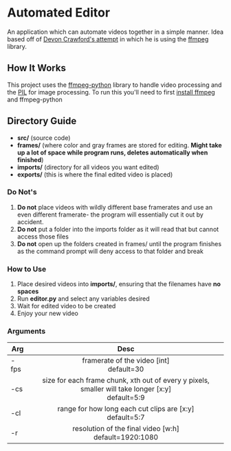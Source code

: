# Automated Editor
An application which can automate videos together in a simple manner. Idea based off of [Devon Crawford's attempt](https://github.com/DevonCrawford/Video-Editing-Automation) in which he is using the [ffmpeg](https://ffmpeg.org/) library.

## How It Works
This project uses the [ffmpeg-python](https://github.com/kkroening/ffmpeg-python) library to handle video processing and the [PIL](http://www.pythonware.com/products/pil/) for image processing. To run this you'll need to first [install ffmpeg](https://github.com/adaptlearning/adapt_authoring/wiki/Installing-FFmpeg) and ffmpeg-python

## Directory Guide
- **src/** (source code)
- **frames/** (where color and gray frames are stored for editing. **Might take up a lot of space while program runs, deletes automatically when finished**)
- **imports/** (directory for all videos you want edited)
- **exports/** (this is where the final edited video is placed)

### **Do Not's**
1. **Do not** place videos with wildly different base framerates and use an even different framerate- the program will essentially cut it out by accident.
2. **Do not** put a folder into the imports folder as it will read that but cannot access those files
3. **Do not** open up the folders created in frames/ until the program finishes as the command prompt will deny access to that folder and break

### How to Use
1. Place desired videos into **imports/**, ensuring that the filenames have **no spaces**
2. Run **editor.py** and select any variables desired
3. Wait for edited video to be created
4. Enjoy your new video

### Arguments
| Arg      | Desc          |
| -------- |:-------------:|
| -fps     | framerate of the video [int] <br> default=30|
| -cs      | size for each frame chunk, xth out of every y pixels, smaller will take longer [x:y]<br> default=5:9|
| -cl      | range for how long each cut clips are [x:y]  <br> default=5:7 |
| -r       | resolution of the final video [w:h]  <br> default=1920:1080 |
